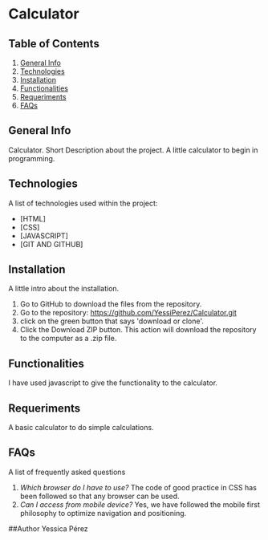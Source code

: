 # Calculator

## Table of Contents
1. [General Info](#general-info)
2. [Technologies](#technologies)
3. [Installation](#installation)
4. [Functionalities](#functionalities)
5. [Requeriments](#requeriments)
6. [FAQs](#faqs)

## General Info

Calculator. Short Description about the project.
A little calculator to begin in programming.

## Technologies

A list of technologies used within the project:
* [HTML]
* [CSS]
* [JAVASCRIPT] 
* [GIT AND GITHUB]  

## Installation
A little intro about the installation. 
1. Go to GitHub to download the files from the repository.
2. Go to the repository: https://github.com/YessiPerez/Calculator.git
3. click on the green button that says 'download or clone'.
4. Click the Download ZIP button. This action will download the repository to the computer as a .zip file.


## Functionalities
I have used javascript to give the functionality to the calculator.


## Requeriments
A basic calculator to do simple calculations.

## FAQs
A list of frequently asked questions
1. *Which browser do I have to use?*
   The code of good practice in CSS has been followed so that any browser can be used.
2. *Can I access from mobile device?*
   Yes, we have followed the mobile first philosophy to optimize navigation and positioning.
   
##Author
Yessica Pérez


